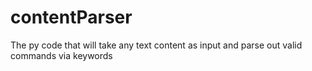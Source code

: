 # contentParser
The py code that will take any text content as input and parse out valid commands via keywords
